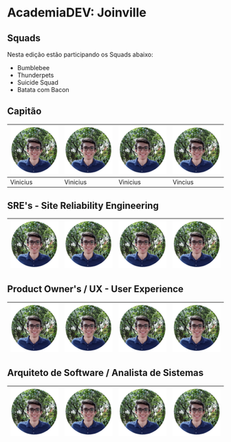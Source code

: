 # AcademiaDEV: Joinville

## Squads

Nesta edição estão participando os Squads abaixo:

* Bumblebee
* Thunderpets
* Suicide Squad
* Batata com Bacon

## Capitão

| ![Vinicius](.gitbook/assets/vinicius.png) | ![Vinicius](.gitbook/assets/vinicius.png) | ![Vinicius](.gitbook/assets/vinicius.png) | ![Vinicius](.gitbook/assets/vinicius.png) |
| :--- | :--- | :--- | :--- |
|         Vinicius |           Vinicius |          Vinicius |           Vincius |

## SRE's - Site Reliability Engineering

| ![Vinicius](.gitbook/assets/vinicius.png) | ![Vinicius](.gitbook/assets/vinicius.png) | ![Vinicius](.gitbook/assets/vinicius.png) | ![Vinicius](.gitbook/assets/vinicius.png) |
| :--- | :--- | :--- | :--- |


## Product Owner's / UX - User Experience

| ![Vinicius](.gitbook/assets/vinicius.png) | ![Vinicius](.gitbook/assets/vinicius.png) | ![Vinicius](.gitbook/assets/vinicius.png) | ![Vinicius](.gitbook/assets/vinicius.png) |
| :--- | :--- | :--- | :--- |


## Arquiteto de Software / Analista de Sistemas

| ![Vinicius](.gitbook/assets/vinicius.png) | ![Vinicius](.gitbook/assets/vinicius.png) | ![Vinicius](.gitbook/assets/vinicius.png) | ![Vinicius](.gitbook/assets/vinicius.png) |
| :--- | :--- | :--- | :--- |


